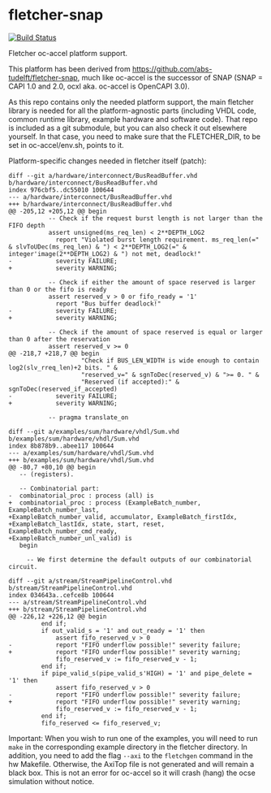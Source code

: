 # fletcher-snap

[![Build Status](https://dev.azure.com/abs-tudelft/fletcher/_apis/build/status/abs-tudelft.fletcher-snap?branchName=master)](https://dev.azure.com/abs-tudelft/fletcher/_build/latest?definitionId=6&branchName=master)

Fletcher oc-accel platform support.

This platform has been derived from https://github.com/abs-tudelft/fletcher-snap, much like oc-accel is the successor of SNAP (SNAP = CAPI 1.0 and 2.0, ocxl aka. oc-accel is OpenCAPI 3.0).

As this repo contains only the needed platform support, the main fletcher library is needed for all the platform-agnostic parts (including VHDL code, common runtime library, example hardware and software code). That repo is included as a git submodule, but you can also check it out elsewhere yourself. In that case, you need to make sure that the FLETCHER_DIR, to be set in oc-accel/env.sh, points to it.

Platform-specific changes needed in fletcher itself (patch):
```
diff --git a/hardware/interconnect/BusReadBuffer.vhd b/hardware/interconnect/BusReadBuffer.vhd
index 976cbf5..dc55010 100644
--- a/hardware/interconnect/BusReadBuffer.vhd
+++ b/hardware/interconnect/BusReadBuffer.vhd
@@ -205,12 +205,12 @@ begin
           -- Check if the request burst length is not larger than the FIFO depth
           assert unsigned(ms_req_len) < 2**DEPTH_LOG2
             report "Violated burst length requirement. ms_req_len(=" & slvToUDec(ms_req_len) & ") < 2**DEPTH_LOG2(=" & integer'image(2**DEPTH_LOG2) & ") not met, deadlock!"
-            severity FAILURE;
+            severity WARNING;
 
           -- Check if either the amount of space reserved is larger than 0 or the fifo is ready
           assert reserved_v > 0 or fifo_ready = '1'
             report "Bus buffer deadlock!"
-            severity FAILURE;
+            severity WARNING;
 
           -- Check if the amount of space reserved is equal or larger than 0 after the reservation
           assert reserved_v >= 0
@@ -218,7 +218,7 @@ begin
                    "Check if BUS_LEN_WIDTH is wide enough to contain log2(slv_rreq_len)+2 bits. " &
                    "reserved_v=" & sgnToDec(reserved_v) & ">= 0. " &
                    "Reserved (if accepted):" & sgnToDec(reserved_if_accepted)
-            severity FAILURE;
+            severity WARNING;
 
           -- pragma translate_on

diff --git a/examples/sum/hardware/vhdl/Sum.vhd b/examples/sum/hardware/vhdl/Sum.vhd
index 8b878b9..abee117 100644
--- a/examples/sum/hardware/vhdl/Sum.vhd
+++ b/examples/sum/hardware/vhdl/Sum.vhd
@@ -80,7 +80,10 @@ begin
   -- (registers).
   
   -- Combinatorial part:
-  combinatorial_proc : process (all) is 
+  combinatorial_proc : process (ExampleBatch_number, ExampleBatch_number_last, 
+ExampleBatch_number_valid, accumulator, ExampleBatch_firstIdx, 
+ExampleBatch_lastIdx, state, start, reset, ExampleBatch_number_cmd_ready, 
+ExampleBatch_number_unl_valid) is 
   begin
     
     -- We first determine the default outputs of our combinatorial circuit.
     
diff --git a/stream/StreamPipelineControl.vhd b/stream/StreamPipelineControl.vhd
index 034643a..cefce8b 100644
--- a/stream/StreamPipelineControl.vhd
+++ b/stream/StreamPipelineControl.vhd
@@ -226,12 +226,12 @@ begin
         end if;
         if out_valid_s = '1' and out_ready = '1' then
             assert fifo_reserved_v > 0
-            report "FIFO underflow possible!" severity failure;
+            report "FIFO underflow possible!" severity warning;
             fifo_reserved_v := fifo_reserved_v - 1;
         end if;
         if pipe_valid_s(pipe_valid_s'HIGH) = '1' and pipe_delete = '1' then
             assert fifo_reserved_v > 0
-            report "FIFO underflow possible!" severity failure;
+            report "FIFO underflow possible!" severity warning;
             fifo_reserved_v := fifo_reserved_v - 1;
         end if;
         fifo_reserved <= fifo_reserved_v;
```

Important: When you wish to run one of the examples, you will need to run `make` in the corresponding example directory in the fletcher directory. In addition, you need to add the flag `--axi` to the `fletchgen` command in the hw Makefile. Otherwise, the AxiTop file is not generated and will remain a black box. This is not an error for oc-accel so it will crash (hang) the ocse simulation without notice.
